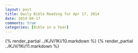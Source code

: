 ```yaml
---
layout: post
title: Daily Bible Reading for Apr 17, 2014
date: 2014-04-17
comments: true
categories: [Bible in a Year]
---
```

{% render_partial ../KJV/1Ki/10.markdown %}
{% render_partial ../KJV/1Ki/11.markdown %}
